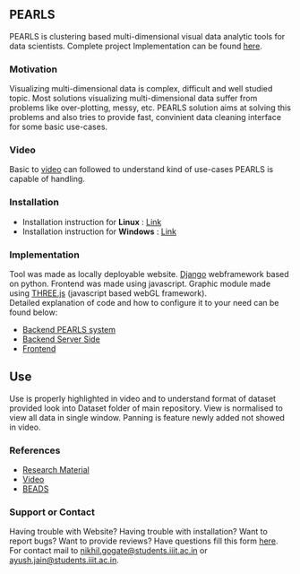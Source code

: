 ## PEARLS

PEARLS is clustering based multi-dimensional visual data analytic tools for data scientists. Complete project Implementation can be found [here](https://github.com/jainayush975/PEARLS).

### Motivation

Visualizing multi-dimensional data is complex, difficult and well studied topic. Most solutions visualizing multi-dimensional data suffer from problems like over-plotting, messy, etc. PEARLS solution aims at solving this problems and also tries to provide fast, convinient data cleaning interface for some basic use-cases.

### Video  
Basic to [video](https://drive.google.com/file/d/11pMJE3_2l0FiE1oz00ni9bsX1BCxJXwW/view?usp=sharing) can followed to understand kind of use-cases PEARLS is capable of handling.

### Installation
- Installation instruction for **Linux** : [Link](./installation)  
- Installation instruction for **Windows** : [Link](./installation_windows)

### Implementation
Tool was made as locally deployable website. [Django](https://www.djangoproject.com/) webframework based on python. Frontend was made using javascript. Graphic module made using [THREE.js](https://threejs.org/) (javascript based webGL framework).  
Detailed explanation of code and how to configure it to your need can be found below:
- [Backend PEARLS system](./backend)
- [Backend Server Side]()
- [Frontend]()

## Use
Use is properly highlighted in video and to understand format of dataset provided look into Dataset folder of main repository. View is normalised to view all data in single window. Panning is feature newly added not showed in video.

### References

- [Research Material]()
- [Video](https://drive.google.com/file/d/11pMJE3_2l0FiE1oz00ni9bsX1BCxJXwW/view?usp=sharing)
- [BEADS](https://ieeexplore.ieee.org/document/5333417)  

### Support or Contact

Having trouble with Website? Having trouble with installation? Want to report bugs? Want to provide reviews? Have questions fill this form [here]().  
For contact mail to [nikhil.gogate@students.iiit.ac.in](nikhil.gogate@students.iiit.ac.in) or [ayush.jain@students.iiit.ac.in](ayush.jain@students.iiit.ac.in).

